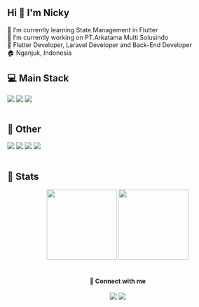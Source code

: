 ## Hi 👋 I'm Nicky

🌱 I’m currently learning State Management in Flutter\
🔭 I’m currently working on PT.Arkatama Multi Solusindo\
🎯 Flutter Developer, Laravel Developer and Back-End Developer\
🏠 Nganjuk, Indonesia
<br>

## :computer: Main Stack
<div id="main-stack">
<img src="https://img.shields.io/badge/Flutter-02569B?logo=flutter&logoColor=fff&style=for-the-badge">
<img src="https://img.shields.io/badge/Laravel-F05340?logo=laravel&logoColor=fff&style=for-the-badge">
<img src="https://img.shields.io/badge/CodeIgniter-E22C23?logo=codeigniter&logoColor=fff&style=for-the-badge">
</div><br>

## :scroll: Other
<div id="other">
<img src="https://img.shields.io/badge/git-F05032?logo=git&logoColor=fff&style=for-the-badge">
<img src="https://img.shields.io/badge/spring%20boot-6DB33F?logo=Spring%20Boot&logoColor=fff&style=for-the-badge">
<img src="https://img.shields.io/badge/bootstrap-7952B3?logo=bootstrap&logoColor=fff&style=for-the-badge">
<img src="https://img.shields.io/badge/docker-2496ED?logo=docker&logoColor=fff&style=for-the-badge">
</div><br>

## :pushpin: Stats
<div id="stats" align="center">
<img height="160em"src="https://github-readme-stats.vercel.app/api?username=nickyez&show_icons=true&theme=onedark&hide_border=true">
<img height="160em" src="https://github-readme-streak-stats.herokuapp.com?user=nickyez&theme=onedark&hide_border=true">
</div><br>

<h4 align="center"> 🤝 Connect with me </h4>
<div align="center">
<a href="mailto:nickyerlanggaz@gmail.com"><img src="https://img.shields.io/badge/Email%20Me-EA4335?logo=gmail&logoColor=fff&style=flat-square"></a>
<a href="https://www.linkedin.com/in/nickyerlangga-s/"><img src="https://img.shields.io/badge/Linked%20In-0A66C2?logo=linkedin&logoColor=fff&style=flat-square"></a>
</div>

<!--
**nickyez/nickyez** is a ✨ _special_ ✨ repository because its `README.md` (this file) appears on your GitHub profile.

Here are some ideas to get you started:
# Hi 👋 I'm Nicky
- 🔭 I’m currently working on ...
- 🌱 I’m currently learning ...
- 👯 I’m looking to collaborate on ...
- 🤔 I’m looking for help with ...
- 💬 Ask me about ...
- 📫 How to reach me: ...
- 😄 Pronouns: ...
- ⚡ Fun fact: ...
-->
